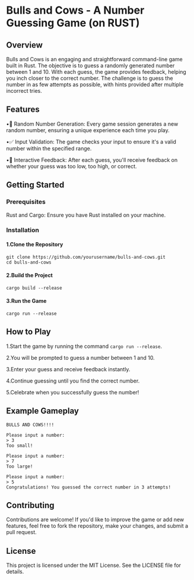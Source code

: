 # Bulls and Cows - A Number Guessing Game (on RUST)
## Overview
Bulls and Cows is an engaging and straightforward command-line game built in Rust. The objective is to guess a randomly generated number between 1 and 10. With each guess, the game provides feedback, helping you inch closer to the correct number. The challenge is to guess the number in as few attempts as possible, with hints provided after multiple incorrect tries.

## Features

•🎲 Random Number Generation: Every game session generates a new random number, ensuring a unique experience each time you play.

•✅ Input Validation: The game checks your input to ensure it's a valid number within the specified range.

•💬 Interactive Feedback: After each guess, you'll receive feedback on whether your guess was too low, too high, or correct.


## Getting Started

### Prerequisites

Rust and Cargo: Ensure you have Rust installed on your machine.

### Installation

#### 1.Clone the Repository
```
git clone https://github.com/yourusername/bulls-and-cows.git
cd bulls-and-cows
```
#### 2.Build the Project
```
cargo build --release
```
#### 3.Run the Game
```
cargo run --release
```
## How to Play

1.Start the game by running the command `cargo run --release`.

2.You will be prompted to guess a number between 1 and 10.

3.Enter your guess and receive feedback instantly.

4.Continue guessing until you find the correct number. 

5.Celebrate when you successfully guess the number!

## Example Gameplay
```
BULLS AND COWS!!!!

Please input a number:
> 3
Too small!

Please input a number:
> 7
Too large!

Please input a number:
> 5
Congratulations! You guessed the correct number in 3 attempts!
```
## Contributing

Contributions are welcome! If you'd like to improve the game or add new features, feel free to fork the repository, make your changes, and submit a pull request.

## License
This project is licensed under the MIT License. See the LICENSE file for details.
